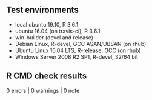 ## Test environments

* local ubuntu 19.10, R 3.6.1
* ubuntu 16.04 (on travis-ci), R 3.6.1
* win-builder (devel and release)
* Debian Linux, R-devel, GCC ASAN/UBSAN (on rhub)
* Ubuntu Linux 16.04 LTS, R-release, GCC (on rhub)
* Windows Server 2008 R2 SP1, R-devel, 32/64 bit

## R CMD check results

0 errors | 0 warnings | 0 note

